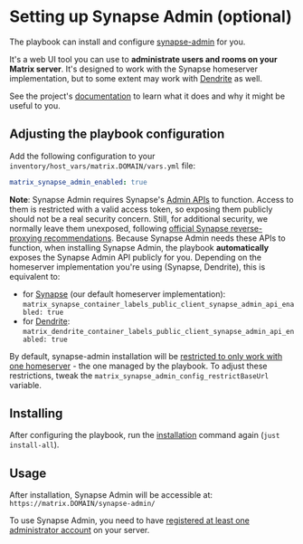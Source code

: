 # Setting up Synapse Admin (optional)

The playbook can install and configure [synapse-admin](https://github.com/Awesome-Technologies/synapse-admin) for you.

It's a web UI tool you can use to **administrate users and rooms on your Matrix server**. It's designed to work with the Synapse homeserver implementation, but to some extent may work with [Dendrite](./configuring-playbook-dendrite.md) as well.

See the project's [documentation](https://github.com/Awesome-Technologies/synapse-admin) to learn what it does and why it might be useful to you.


## Adjusting the playbook configuration

Add the following configuration to your `inventory/host_vars/matrix.DOMAIN/vars.yml` file:

```yaml
matrix_synapse_admin_enabled: true
```

**Note**: Synapse Admin requires Synapse's [Admin APIs](https://matrix-org.github.io/synapse/latest/usage/administration/admin_api/index.html) to function. Access to them is restricted with a valid access token, so exposing them publicly should not be a real security concern. Still, for additional security, we normally leave them unexposed, following [official Synapse reverse-proxying recommendations](https://github.com/element-hq/synapse/blob/master/docs/reverse_proxy.md#synapse-administration-endpoints). Because Synapse Admin needs these APIs to function, when installing Synapse Admin, the playbook **automatically** exposes the Synapse Admin API publicly for you. Depending on the homeserver implementation you're using (Synapse, Dendrite), this is equivalent to:

- for [Synapse](./configuring-playbook-synapse.md) (our default homeserver implementation): `matrix_synapse_container_labels_public_client_synapse_admin_api_enabled: true`
- for [Dendrite](./configuring-playbook-dendrite.md): `matrix_dendrite_container_labels_public_client_synapse_admin_api_enabled: true`

By default, synapse-admin installation will be [restricted to only work with one homeserver](https://github.com/Awesome-Technologies/synapse-admin/blob/e21e44362c879ac41f47c580b04210842b6ff3d7/README.md#restricting-available-homeserver) - the one managed by the playbook. To adjust these restrictions, tweak the `matrix_synapse_admin_config_restrictBaseUrl` variable.


## Installing

After configuring the playbook, run the [installation](installing.md) command again (`just install-all`).


## Usage

After installation, Synapse Admin will be accessible at: `https://matrix.DOMAIN/synapse-admin/`

To use Synapse Admin, you need to have [registered at least one administrator account](registering-users.md) on your server.
